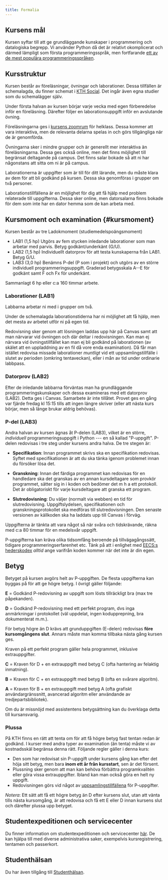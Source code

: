 ```yaml
---
title: Formalia
---
```

## Kursens mål

Kursen syftar till att ge grundläggande kunskaper i programmering och
datalogiska begrepp. Vi använder Python då det är relativt okomplicerat
och därmed lämpligt som första programmeringsspråk, men fortfarande [ett
av de mest populära programmeringsspråken][python-in-top].

[python-in-top]: https://www.computer.org/publications/tech-news/trends/programming-languages-you-should-learn-in-2020/


## Kursstruktur

Kursen består av föreläsningar, övningar och laborationer. Dessa tillfällen är 
schemalagda, du finner schemat i [KTH Social][schema]. Det ingår även egna 
studier som du schemalägger själv.

[schema]: https://www.kth.se/social/home/personal-menu/schema/

Under första halvan av kursen börjar varje vecka med egen förberedelse inför en 
föreläsning. Därefter följer en laborationsuppgift inför en avslutande övning.

Föreläsningarna ges i [kursens zoomrum][zoom-room] för helklass. Dessa kommer 
att vara interaktiva, men de relevanta delarna spelas in och görs tillgängliga 
när de är genomförda.

[zoom-room]: https://kth-se.zoom.us/j/66622274394

Övningarna sker i mindre grupper och är generellt mer interaktiva än 
föreläsningarna. Dessa ges också online, men det finns möjlighet till begränsat 
deltagande på campus. Det finns salar bokade så att ni har någonstans att sitta 
om ni är på campus.

Laborationerna är uppgifter som är till för ditt lärande, men du måste klara av 
dem för att bli godkänd på kursen. Dessa ska genomföras i grupper om två 
personer.

Laborationstillfällena är en möjlighet för dig att få hjälp med problem 
relaterade till uppgifterna. Dessa sker online, men datorsalarna finns bokade 
för dem som inte har en dator hemma som de kan arbeta med.


## Kursmoment och examination {#kursmoment}

Kursen består av tre Ladokmoment (studiemedelspoängsmoment)

-   LAB1 (1,5 hp) Utgörs av fem stycken inledande laborationer som man
    arbetar med parvis. Betyg godkänt/underkänt (G/U).
-   LAB2 (1,5 hp) Individuellt datorprov för att testa kunskaperna från
    LAB1. Betyg G/U.
-   LAB3 (3,0 hp) Benämns P-del (P som i projekt) och utgörs av en större
    individuell programmeringsuppgift. Graderad betygsskala A--E för godkänt 
    samt F och Fx för underkänt.

Sammanlagt 6 hp eller c:a 160 timmar arbete.


### Laborationer (LAB1)

Labbarna arbetar ni med i grupper om två.

Under de schemalagda laborationstiderna har ni möjlighet att få hjälp, men det 
mesta av arbetet utför ni på egen tid.

Redovisning sker genom att lösningen laddas upp här på Canvas samt att man 
närvarar vid övningen och där deltar i redovisningen. Kan man ej närvara vid 
övningstillfället kan man ej bli godkänd på laborationen (av skälet att en 
uppladdning av en fil då vore enda examination). Då får man istället redovisa 
missade laborationer *muntligt* vid ett uppsamlingstillfälle i slutet av 
perioden (omkring tentaveckan), eller i mån av tid under ordinarie labbpass.


### Datorprov (LAB2)

Efter de inledande labbarna förväntas man ha grundläggande
programmeringskunskaper och dessa examineras med ett datorprov (LAB2). Detta 
ges i Canvas. Samarbete är inte tillåtet. Provet ges en gång var fjärde fredag 
kl 15:15 tills att ingen längre skriver (eller att nästa kurs börjar, men så 
länge brukar aldrig behövas).


### P-del (LAB3)

Andra halvan av kursen ägnas åt P-delen (LAB3), vilket är en större, 
*individuell* programmeringsuppgift i Python --- en så kallad "P-uppgift".
P-delen redovisas i tre steg under kursens andra halva. De tre stegen är:

-   **Specifikation**: Innan programmet skrivs ska en specifikation redovisas. 
    Syftet med specifikationen är att du ska tänka igenom problemet innan du 
    försöker lösa det.

-   **Granskning**: Innan det färdiga programmet kan redovisas för en 
    handledare ska det granskas av en annan kursdeltagare som provkör 
    programmet, sätter sig in i koden och bedömer det m h a ett protokoll. Det 
    är obligatoriskt för varje kursdeltagare att granska ett program.

-   **Slutredovisning**: Du väljer (normalt via webben) en tid för 
    slutredovisning. Uppgiftslydelsen, specifikationen och  
    granskningsprotokollet ska medföras till slutredovisningen. Den senaste 
    versionen av källkoden ska ha laddats upp till Canvas i förväg.

Uppgifterna är tänkta att vara något så när svåra och tidskrävande, räkna med 
c:a 80 timmar för en medelsvår uppgift.

P-uppgifterna kan kräva olika tidsomfång beroende på tillvägagångssätt,
tidigare programmeringserfarenhet etc. Tänk på att i enlighet med
[EECS:s hederskodex][hederskodex] *alltid* ange varifrån koden kommer när det 
inte är din egen.

[hederskodex]: https://www.kth.se/eecs/utbildning/hederskodex/inledning-1.17237


## Betyg

Betyget på kursen avgörs helt av P-uppgiften. De flesta uppgifterna kan
byggas på för att ge högre betyg. I övrigt gäller följande:

**E** = Godkänd P-redovisning av uppgift som lösts tillräckligt bra (max
tre påpekanden).

**D** = Godkänd P-redovisning med ett perfekt program, dvs inga
anmärkningar i protokollet (väl uppdelat, ingen kodupprepning, bra dokumenterat 
m.m.).

För betyg högre än D krävs att grunduppgiften (E-delen) redovisas **före
kursomgångens slut**. Annars måste man komma tillbaka nästa gång kursen ges.

Kraven på ett perfekt program gäller hela programmet, inklusive extrauppgifter.

**C** = Kraven för D + en extrauppgift med betyg C (ofta hantering av
felaktig inmatning).

**B** = Kraven för C + en extrauppgift med betyg B (ofta en svårare
algoritm).

**A** = Kraven för B + en extrauppgift med betyg A (ofta grafiskt
användargränssnitt, avancerad algoritm eller användande av 
tredjepartsbibliotek).

Om du är missnöjd med assistentens betygsättning kan du överklaga detta
till kursansvarig.


### Plussa

På KTH finns en rätt att tenta om för att få högre betyg fast tentan
redan är godkänd. I kurser med andra typer av examination (än tenta)
måste vi av kostnadsskäl begränsa denna rätt. Följande regler gäller i
denna kurs:

-   Den som har redovisat sin P-uppgift under kursens gång kan efter det
    höja sitt betyg, men bara **inom ett år från kursstart**, sen är
    det försent.
-   Plussning sker genom att man kan behöva förbättra programkvalitén
    eller göra vissa extrauppgifter. Ibland kan man också göra en helt
    ny uppgift.
-   Redovisningen görs vid något av [uppsamlingstillfällena][labbveckan] för 
    P-uppgifter.

*Notera*: Ett sätt att få ett högre betyg än D efter kursens slut, utan att 
vänta tills nästa kursomgång, är att redovisa och få ett E eller D innan 
kursens slut och därefter plussa upp betyget.

[labbveckan]: https://www.kth.se/social/group/labbvecka/page/restlabbar-7/


## Studentexpeditionen och servicecenter

Du finner information om studentexpeditionen och servicecenter 
[här][servicecenter]. De kan hjälpa till med diverse administrativa saker, 
exempelvis kursregistrering, tentamen och passerkort.

[servicecenter]: https://www.kth.se/eecs/kontakt/servicecenter-och-studentexpedition-1.21727


## Studenthälsan

Du har även tillgång till [Studenthälsan][studenthälsan].

[studenthälsan]: https://www.kth.se/student/studentliv/kropp-sjal/studenthalsan
